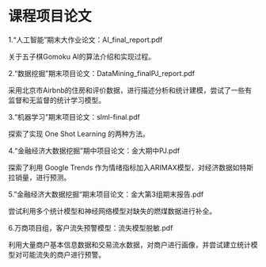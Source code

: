 
# 课程项目论文

1.“人工智能”期末大作业论文：AI_final_report.pdf

  关于五子棋Gomoku AI的算法介绍和实现过程。
  
2.“数据挖掘”期末项目论文：DataMining_finalPJ_report.pdf

  采用北京市Airbnb的住房和评价数据，进行描述分析和统计建模，尝试了一些有监督和无监督的统计学习模型。
  
3.“机器学习”期末项目论文：slml-final.pdf

  探索了实现 One Shot Learning 的两种方法。
  
4.“金融经济大数据挖掘”期中项目论文：金大期中PJ.pdf

  探索了利用 Google Trends 作为情绪指标加入ARIMAX模型，对经济数据如特斯拉销量，进行预测。
  
5.”金融经济大数据挖掘“期末项目论文：金大第3组期末报告.pdf

  尝试利用多个统计模型和神经网络模型对缺失的燃煤数据进行补全。
  
6.万商项目组，客户流失预警模型：流失模型脱敏.pdf

  利用大量商户基本信息数据和交易流水数据，对商户进行画像，并尝试建立统计模型对可能流失的商户进行预警。
